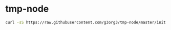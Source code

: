 # tmp-node

```sh
curl -sS https://raw.githubusercontent.com/g3org3/tmp-node/master/init.sh | bash
```

